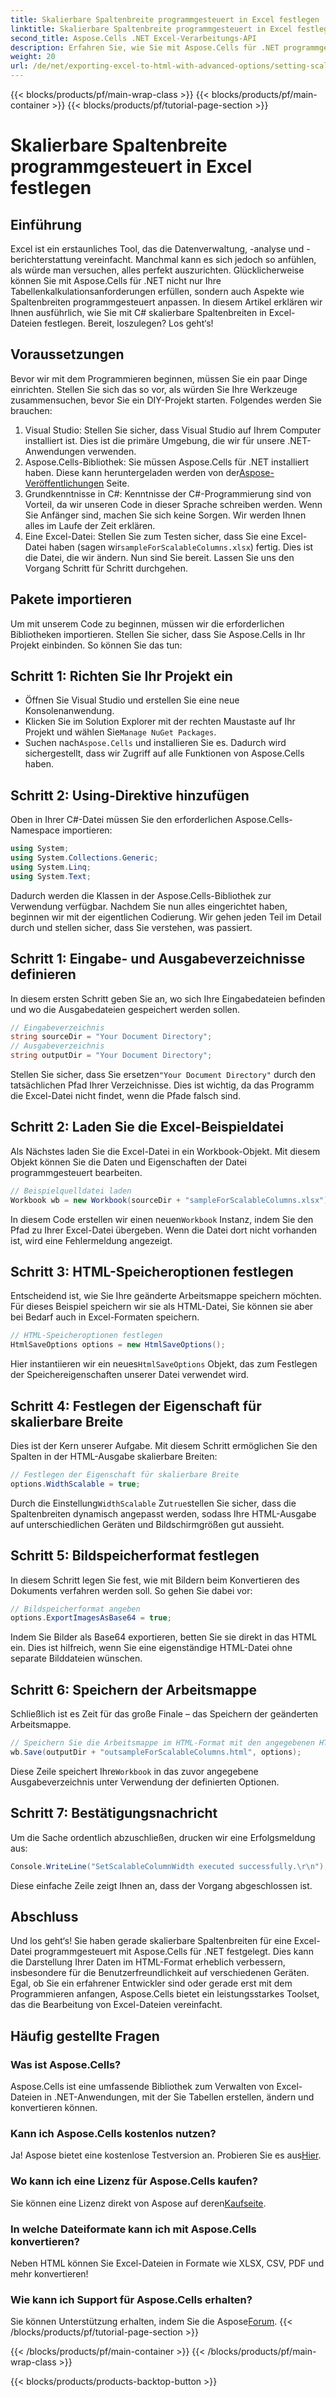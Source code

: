 ```yaml
---
title: Skalierbare Spaltenbreite programmgesteuert in Excel festlegen
linktitle: Skalierbare Spaltenbreite programmgesteuert in Excel festlegen
second_title: Aspose.Cells .NET Excel-Verarbeitungs-API
description: Erfahren Sie, wie Sie mit Aspose.Cells für .NET programmgesteuert skalierbare Spaltenbreiten in Excel-Dateien festlegen. Perfekt für eine effiziente Datenpräsentation.
weight: 20
url: /de/net/exporting-excel-to-html-with-advanced-options/setting-scalable-column-width/
---
```


{{< blocks/products/pf/main-wrap-class >}}
{{< blocks/products/pf/main-container >}}
{{< blocks/products/pf/tutorial-page-section >}}

# Skalierbare Spaltenbreite programmgesteuert in Excel festlegen

## Einführung
Excel ist ein erstaunliches Tool, das die Datenverwaltung, -analyse und -berichterstattung vereinfacht. Manchmal kann es sich jedoch so anfühlen, als würde man versuchen, alles perfekt auszurichten. Glücklicherweise können Sie mit Aspose.Cells für .NET nicht nur Ihre Tabellenkalkulationsanforderungen erfüllen, sondern auch Aspekte wie Spaltenbreiten programmgesteuert anpassen. In diesem Artikel erklären wir Ihnen ausführlich, wie Sie mit C# skalierbare Spaltenbreiten in Excel-Dateien festlegen. Bereit, loszulegen? Los geht‘s!
## Voraussetzungen
Bevor wir mit dem Programmieren beginnen, müssen Sie ein paar Dinge einrichten. Stellen Sie sich das so vor, als würden Sie Ihre Werkzeuge zusammensuchen, bevor Sie ein DIY-Projekt starten. Folgendes werden Sie brauchen:
1. Visual Studio: Stellen Sie sicher, dass Visual Studio auf Ihrem Computer installiert ist. Dies ist die primäre Umgebung, die wir für unsere .NET-Anwendungen verwenden.
2.  Aspose.Cells-Bibliothek: Sie müssen Aspose.Cells für .NET installiert haben. Diese kann heruntergeladen werden von der[Aspose-Veröffentlichungen](https://releases.aspose.com/cells/net/) Seite. 
3. Grundkenntnisse in C#: Kenntnisse der C#-Programmierung sind von Vorteil, da wir unseren Code in dieser Sprache schreiben werden. Wenn Sie Anfänger sind, machen Sie sich keine Sorgen. Wir werden Ihnen alles im Laufe der Zeit erklären.
4.  Eine Excel-Datei: Stellen Sie zum Testen sicher, dass Sie eine Excel-Datei haben (sagen wir`sampleForScalableColumns.xlsx`) fertig. Dies ist die Datei, die wir ändern.
Nun sind Sie bereit. Lassen Sie uns den Vorgang Schritt für Schritt durchgehen.
## Pakete importieren
Um mit unserem Code zu beginnen, müssen wir die erforderlichen Bibliotheken importieren. Stellen Sie sicher, dass Sie Aspose.Cells in Ihr Projekt einbinden. So können Sie das tun:
## Schritt 1: Richten Sie Ihr Projekt ein
- Öffnen Sie Visual Studio und erstellen Sie eine neue Konsolenanwendung.
-  Klicken Sie im Solution Explorer mit der rechten Maustaste auf Ihr Projekt und wählen Sie`Manage NuGet Packages`.
-  Suchen nach`Aspose.Cells` und installieren Sie es. Dadurch wird sichergestellt, dass wir Zugriff auf alle Funktionen von Aspose.Cells haben.
## Schritt 2: Using-Direktive hinzufügen
Oben in Ihrer C#-Datei müssen Sie den erforderlichen Aspose.Cells-Namespace importieren:
```csharp
using System;
using System.Collections.Generic;
using System.Linq;
using System.Text;
```
Dadurch werden die Klassen in der Aspose.Cells-Bibliothek zur Verwendung verfügbar.
Nachdem Sie nun alles eingerichtet haben, beginnen wir mit der eigentlichen Codierung. Wir gehen jeden Teil im Detail durch und stellen sicher, dass Sie verstehen, was passiert.
## Schritt 1: Eingabe- und Ausgabeverzeichnisse definieren
In diesem ersten Schritt geben Sie an, wo sich Ihre Eingabedateien befinden und wo die Ausgabedateien gespeichert werden sollen. 
```csharp
// Eingabeverzeichnis
string sourceDir = "Your Document Directory"; 
// Ausgabeverzeichnis
string outputDir = "Your Document Directory"; 
```
 Stellen Sie sicher, dass Sie ersetzen`"Your Document Directory"` durch den tatsächlichen Pfad Ihrer Verzeichnisse. Dies ist wichtig, da das Programm die Excel-Datei nicht findet, wenn die Pfade falsch sind.
## Schritt 2: Laden Sie die Excel-Beispieldatei
Als Nächstes laden Sie die Excel-Datei in ein Workbook-Objekt. Mit diesem Objekt können Sie die Daten und Eigenschaften der Datei programmgesteuert bearbeiten.
```csharp
// Beispielquelldatei laden
Workbook wb = new Workbook(sourceDir + "sampleForScalableColumns.xlsx");
```
 In diesem Code erstellen wir einen neuen`Workbook` Instanz, indem Sie den Pfad zu Ihrer Excel-Datei übergeben. Wenn die Datei dort nicht vorhanden ist, wird eine Fehlermeldung angezeigt.
## Schritt 3: HTML-Speicheroptionen festlegen
Entscheidend ist, wie Sie Ihre geänderte Arbeitsmappe speichern möchten. Für dieses Beispiel speichern wir sie als HTML-Datei, Sie können sie aber bei Bedarf auch in Excel-Formaten speichern.
```csharp
// HTML-Speicheroptionen festlegen
HtmlSaveOptions options = new HtmlSaveOptions();
```
 Hier instantiieren wir ein neues`HtmlSaveOptions` Objekt, das zum Festlegen der Speichereigenschaften unserer Datei verwendet wird.
## Schritt 4: Festlegen der Eigenschaft für skalierbare Breite
Dies ist der Kern unserer Aufgabe. Mit diesem Schritt ermöglichen Sie den Spalten in der HTML-Ausgabe skalierbare Breiten:
```csharp
// Festlegen der Eigenschaft für skalierbare Breite
options.WidthScalable = true;
```
 Durch die Einstellung`WidthScalable` Zu`true`stellen Sie sicher, dass die Spaltenbreiten dynamisch angepasst werden, sodass Ihre HTML-Ausgabe auf unterschiedlichen Geräten und Bildschirmgrößen gut aussieht.
## Schritt 5: Bildspeicherformat festlegen 
In diesem Schritt legen Sie fest, wie mit Bildern beim Konvertieren des Dokuments verfahren werden soll. So gehen Sie dabei vor:
```csharp
// Bildspeicherformat angeben
options.ExportImagesAsBase64 = true;
```
Indem Sie Bilder als Base64 exportieren, betten Sie sie direkt in das HTML ein. Dies ist hilfreich, wenn Sie eine eigenständige HTML-Datei ohne separate Bilddateien wünschen.
## Schritt 6: Speichern der Arbeitsmappe 
Schließlich ist es Zeit für das große Finale – das Speichern der geänderten Arbeitsmappe. 
```csharp
// Speichern Sie die Arbeitsmappe im HTML-Format mit den angegebenen HTML-Speicheroptionen
wb.Save(outputDir + "outsampleForScalableColumns.html", options);
```
 Diese Zeile speichert Ihre`Workbook` in das zuvor angegebene Ausgabeverzeichnis unter Verwendung der definierten Optionen. 
## Schritt 7: Bestätigungsnachricht
Um die Sache ordentlich abzuschließen, drucken wir eine Erfolgsmeldung aus:
```csharp
Console.WriteLine("SetScalableColumnWidth executed successfully.\r\n");
```
Diese einfache Zeile zeigt Ihnen an, dass der Vorgang abgeschlossen ist.
## Abschluss
Und los geht‘s! Sie haben gerade skalierbare Spaltenbreiten für eine Excel-Datei programmgesteuert mit Aspose.Cells für .NET festgelegt. Dies kann die Darstellung Ihrer Daten im HTML-Format erheblich verbessern, insbesondere für die Benutzerfreundlichkeit auf verschiedenen Geräten. Egal, ob Sie ein erfahrener Entwickler sind oder gerade erst mit dem Programmieren anfangen, Aspose.Cells bietet ein leistungsstarkes Toolset, das die Bearbeitung von Excel-Dateien vereinfacht.
## Häufig gestellte Fragen
### Was ist Aspose.Cells?
Aspose.Cells ist eine umfassende Bibliothek zum Verwalten von Excel-Dateien in .NET-Anwendungen, mit der Sie Tabellen erstellen, ändern und konvertieren können.
### Kann ich Aspose.Cells kostenlos nutzen?
 Ja! Aspose bietet eine kostenlose Testversion an. Probieren Sie es aus[Hier](https://releases.aspose.com/).
### Wo kann ich eine Lizenz für Aspose.Cells kaufen?
 Sie können eine Lizenz direkt von Aspose auf deren[Kaufseite](https://purchase.aspose.com/buy).
### In welche Dateiformate kann ich mit Aspose.Cells konvertieren?
Neben HTML können Sie Excel-Dateien in Formate wie XLSX, CSV, PDF und mehr konvertieren!
### Wie kann ich Support für Aspose.Cells erhalten?
 Sie können Unterstützung erhalten, indem Sie die Aspose[Forum](https://forum.aspose.com/c/cells/9).
{{< /blocks/products/pf/tutorial-page-section >}}

{{< /blocks/products/pf/main-container >}}
{{< /blocks/products/pf/main-wrap-class >}}

{{< blocks/products/products-backtop-button >}}
